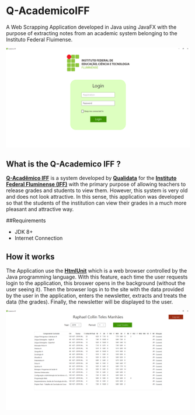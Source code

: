 # Q-AcademicoIFF

A Web Scrapping Application developed in Java using JavaFX with the purpose of extracting notes from an academic system belonging to the Instituto Federal Fluimense.

![](https://github.com/C0lliNN/Q-AcademicoIFF/blob/master/screenshots/authetication.png)

## What is the Q-Academico IFF ?

[**Q-Acadêmico IFF**](https://academico.iff.edu.br/qacademico/index.asp?t=1001) is a system developed by [**Qualidata**](http://www2.qualidata.com.br/) for the [**Instituto Federal Fluminense (IFF)**](http://portal1.iff.edu.br/) with the primary purpose of allowing teachers to release grades and students to view them. However, this system is very old and does not look attractive. In this sense, this application was developed so that the students of the institution can view their grades in a much more pleasant and attractive way.

##Requirements

* JDK 8+
* Internet Connection

## How it works

The Application use the [**HtmlUnit**](https://www.seleniumhq.org/projects/webdriver/) which is a web browser controlled by the Java programming language. With this feature, each time the user requests login to the application, this broswer opens in the background (without the user seeing it). Then the browser logs in to the site with the data provided by the user in the application, enters the newsletter, extracts and treats the data (the grades). Finally, the newsletter will be displayed to the user.

![](https://github.com/C0lliNN/Q-AcademicoIFF/blob/master/screenshots/dashboard.png)

